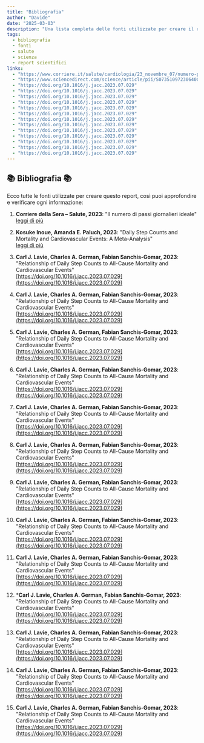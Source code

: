 ```yaml
---
title: "Bibliografia"
author: "Davide"
date: "2025-03-03"
description: "Una lista completa delle fonti utilizzate per creare il report sulla tua salute."
tags:
  - bibliografia
  - fonti
  - salute
  - scienza
  - report scientifici
links:
  - "https://www.corriere.it/salute/cardiologia/23_novembre_07/numero-passi-giornalieri-ideale-c0b4e77c-7c96-11ee-90f0-2d45ce928adc.shtml"
  - "https://www.sciencedirect.com/science/article/pii/S0735109723064008"
  - "https://doi.org/10.1016/j.jacc.2023.07.029"
  - "https://doi.org/10.1016/j.jacc.2023.07.029"
  - "https://doi.org/10.1016/j.jacc.2023.07.029"
  - "https://doi.org/10.1016/j.jacc.2023.07.029"
  - "https://doi.org/10.1016/j.jacc.2023.07.029"
  - "https://doi.org/10.1016/j.jacc.2023.07.029"
  - "https://doi.org/10.1016/j.jacc.2023.07.029"
  - "https://doi.org/10.1016/j.jacc.2023.07.029"
  - "https://doi.org/10.1016/j.jacc.2023.07.029"
  - "https://doi.org/10.1016/j.jacc.2023.07.029"
  - "https://doi.org/10.1016/j.jacc.2023.07.029"
  - "https://doi.org/10.1016/j.jacc.2023.07.029"
  - "https://doi.org/10.1016/j.jacc.2023.07.029"
---
```

## 📚 Bibliografia 📚

Ecco tutte le fonti utilizzate per creare questo report, così puoi approfondire e verificare ogni informazione:

1. **Corriere della Sera – Salute, 2023**: "Il numero di passi giornalieri ideale"  
   [leggi di più](https://www.corriere.it/salute/cardiologia/23_novembre_07/numero-passi-giornalieri-ideale-c0b4e77c-7c96-11ee-90f0-2d45ce928adc.shtml)

2. **Kosuke Inoue, Amanda E. Paluch, 2023**: "Daily Step Counts and Mortality and Cardiovascular Events: A Meta-Analysis"  
   [leggi di più](https://www.sciencedirect.com/science/article/pii/S0735109723064008)

3. **Carl J. Lavie, Charles A. German, Fabian Sanchis-Gomar, 2023**: "Relationship of Daily Step Counts to All-Cause Mortality and Cardiovascular Events"  
   [https://doi.org/10.1016/j.jacc.2023.07.029](https://doi.org/10.1016/j.jacc.2023.07.029)

4. **Carl J. Lavie, Charles A. German, Fabian Sanchis-Gomar, 2023**: "Relationship of Daily Step Counts to All-Cause Mortality and Cardiovascular Events"  
   [https://doi.org/10.1016/j.jacc.2023.07.029](https://doi.org/10.1016/j.jacc.2023.07.029)

5. **Carl J. Lavie, Charles A. German, Fabian Sanchis-Gomar, 2023**: "Relationship of Daily Step Counts to All-Cause Mortality and Cardiovascular Events"  
   [https://doi.org/10.1016/j.jacc.2023.07.029](https://doi.org/10.1016/j.jacc.2023.07.029)

6. **Carl J. Lavie, Charles A. German, Fabian Sanchis-Gomar, 2023**: "Relationship of Daily Step Counts to All-Cause Mortality and Cardiovascular Events"  
   [https://doi.org/10.1016/j.jacc.2023.07.029](https://doi.org/10.1016/j.jacc.2023.07.029)

7. **Carl J. Lavie, Charles A. German, Fabian Sanchis-Gomar, 2023**: "Relationship of Daily Step Counts to All-Cause Mortality and Cardiovascular Events"  
   [https://doi.org/10.1016/j.jacc.2023.07.029](https://doi.org/10.1016/j.jacc.2023.07.029)

8. **Carl J. Lavie, Charles A. German, Fabian Sanchis-Gomar, 2023**: "Relationship of Daily Step Counts to All-Cause Mortality and Cardiovascular Events"  
   [https://doi.org/10.1016/j.jacc.2023.07.029](https://doi.org/10.1016/j.jacc.2023.07.029)

9. **Carl J. Lavie, Charles A. German, Fabian Sanchis-Gomar, 2023**: "Relationship of Daily Step Counts to All-Cause Mortality and Cardiovascular Events"  
   [https://doi.org/10.1016/j.jacc.2023.07.029](https://doi.org/10.1016/j.jacc.2023.07.029)

10. **Carl J. Lavie, Charles A. German, Fabian Sanchis-Gomar, 2023**: "Relationship of Daily Step Counts to All-Cause Mortality and Cardiovascular Events"  
   [https://doi.org/10.1016/j.jacc.2023.07.029](https://doi.org/10.1016/j.jacc.2023.07.029)

11. **Carl J. Lavie, Charles A. German, Fabian Sanchis-Gomar, 2023**: "Relationship of Daily Step Counts to All-Cause Mortality and Cardiovascular Events"  
   [https://doi.org/10.1016/j.jacc.2023.07.029](https://doi.org/10.1016/j.jacc.2023.07.029)

12. ***Carl J. Lavie, Charles A. German, Fabian Sanchis-Gomar, 2023**: "Relationship of Daily Step Counts to All-Cause Mortality and Cardiovascular Events"  
   [https://doi.org/10.1016/j.jacc.2023.07.029](https://doi.org/10.1016/j.jacc.2023.07.029)

13. **Carl J. Lavie, Charles A. German, Fabian Sanchis-Gomar, 2023**: "Relationship of Daily Step Counts to All-Cause Mortality and Cardiovascular Events"  
   [https://doi.org/10.1016/j.jacc.2023.07.029](https://doi.org/10.1016/j.jacc.2023.07.029)

14. **Carl J. Lavie, Charles A. German, Fabian Sanchis-Gomar, 2023**: "Relationship of Daily Step Counts to All-Cause Mortality and Cardiovascular Events"  
   [https://doi.org/10.1016/j.jacc.2023.07.029](https://doi.org/10.1016/j.jacc.2023.07.029)

15. **Carl J. Lavie, Charles A. German, Fabian Sanchis-Gomar, 2023**: "Relationship of Daily Step Counts to All-Cause Mortality and Cardiovascular Events"  
   [https://doi.org/10.1016/j.jacc.2023.07.029](https://doi.org/10.1016/j.jacc.2023.07.029)